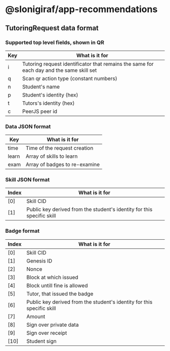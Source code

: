 # @slonigiraf/app-recommendations

## TutoringRequest data format
### Supported top level fields, shown in QR
| Key  | What is it for |
| - | - |
| i | Tutoring request identificator that remains the same for each day and the same skill set |
| q | Scan qr action type (constant numbers) |
| n | Student's name |
| p | Student's identity (hex) |
| t | Tutors's identity (hex) |
| c | PeerJS peer id |
### Data JSON format
| Key  | What is it for |
| - | - |
| time | Time of the request creation |
| learn | Array of skills to learn |
| exam | Array of badges to re-examine |
### Skill JSON format
| Index  | What is it for |
| - | - |
| [0] | Skill CID |
| [1] | Public key derived from the student's identity for this specific skill |
###  Badge format
| Index  | What is it for |
| - | - |
| [0] | Skill CID |
| [1] |  Genesis ID |
| [2] |  Nonce |
| [3] |  Block at which issued |
| [4] |  Block untill fine is allowed |
| [5] |  Tutor, that issued the badge |
| [6] |  Public key derived from the student's identity for this specific skill |
| [7] |  Amount |
| [8] |  Sign over private data |
| [9] |  Sign over receipt |
| [10] |  Student sign |